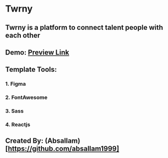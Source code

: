 # Twrny
## Twrny is a platform to connect talent people with each other
## Demo: [Preview Link](https://develop-me.org)

## Template Tools:
  ### 1. Figma
  ### 2. FontAwesome
  ### 3. Sass
  ### 4. Reactjs

## Created By: (Absallam)[https://github.com/absallam1999]
